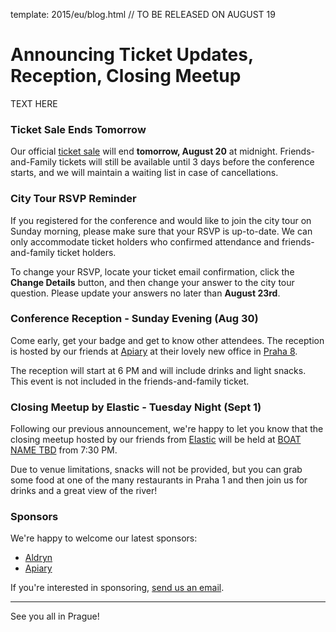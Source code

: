 template: 2015/eu/blog.html
// TO BE RELEASED ON AUGUST 19

# Announcing Ticket Updates, Reception, Closing Meetup

TEXT HERE

### Ticket Sale Ends Tomorrow

Our official [ticket sale](tickets) will end **tomorrow, August 20** at midnight. Friends-and-Family
tickets will still be available until 3 days before the conference starts, and we will
maintain a waiting list in case of cancellations.

[tickets]: https://ti.to/writethedocs/write-the-docs-eu-2015

### City Tour RSVP Reminder

If you registered for the conference and would like to join the city tour on Sunday morning, please
make sure that your RSVP is up-to-date. We can only accommodate ticket holders who confirmed attendance
and friends-and-family ticket holders.

To change your RSVP, locate your ticket email confirmation, click the **Change Details** button,
and then change your answer to the city tour question. Please update your answers no later
than **August 23rd**.

### Conference Reception - Sunday Evening (Aug 30)

Come early, get your badge and get to know other attendees. The reception is hosted by our
friends at [Apiary](https://apiary.io/company#contact) at their lovely new office
in [Praha 8](https://goo.gl/maps/L7wCE).

The reception will start at 6 PM and will include drinks and light snacks. This event is
not included in the friends-and-family ticket.

### Closing Meetup by Elastic - Tuesday Night (Sept 1)

Following our previous announcement, we're happy to let you know that the closing meetup
hosted by our friends from [Elastic][elastic] will be held at [BOAT NAME TBD](googlemaps)
from 7:30 PM.

Due to venue limitations, snacks will not be provided, but you can grab some food at one
of the many restaurants in Praha 1 and then join us for drinks and a great view of the river!

[elastic]: http://elastic.co/

### Sponsors

We're happy to welcome our latest sponsors:

* [Aldryn](http://www.aldryn.com/)
* [Apiary](https://apiary.io/)

If you're interested in sponsoring, [send us an email][email-us].

[email-us]: mailto:europe@writethedocs.org

----

See you all in Prague!
